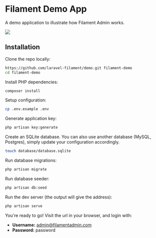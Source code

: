 # Filament Demo App

A demo application to illustrate how Filament Admin works.

![](https://user-images.githubusercontent.com/21066418/146419930-356e5ebd-9669-499c-94c0-666537ea118e.png)

## Installation

Clone the repo locally:

```sh
https://github.com/laravel-filament/demo.git filament-demo
cd filament-demo
```

Install PHP dependencies:

```sh
composer install
```

Setup configuration:

```sh
cp .env.example .env
```

Generate application key:

```sh
php artisan key:generate
```

Create an SQLite database. You can also use another database (MySQL, Postgres), simply update your configuration accordingly.

```sh
touch database/database.sqlite
```

Run database migrations:

```sh
php artisan migrate
```

Run database seeder:

```sh
php artisan db:seed
```

Run the dev server (the output will give the address):

```sh
php artisan serve
```

You're ready to go! Visit the url in your browser, and login with:

-   **Username:** admin@filamentadmin.com
-   **Password:** password
